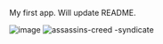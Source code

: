 My first app. Will update README.

![image](https://user-images.githubusercontent.com/73464604/124349537-29dd8100-dc0d-11eb-89e9-b627e3d10739.png)
![assassins-creed -syndicate](https://user-images.githubusercontent.com/73464604/124349569-4c6f9a00-dc0d-11eb-85f3-fa57cbe3961d.jpg)
